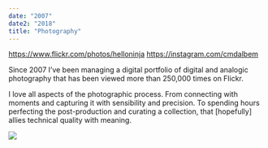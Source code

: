 ```yaml
---
date: "2007"
date2: "2018" 
title: "Photography"
---
```


https://www.flickr.com/photos/helloninja
https://instagram.com/cmdalbem

Since 2007 I’ve been managing a digital portfolio of digital and analogic photography that has been viewed more than 250,000 times on Flickr.

I love all aspects of the photographic process. From connecting with moments and capturing it with sensibility and precision. To spending hours perfecting the post-production and curating a collection, that [hopefully] allies technical quality with meaning.


![](./flickr.jpg)

